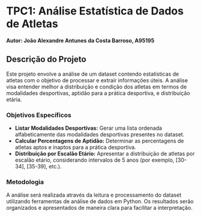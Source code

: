 # TPC1: Análise Estatística de Dados de Atletas
**Autor: João Alexandre Antunes da Costa Barroso, A95195**

## Descrição do Projeto
Este projeto envolve a análise de um dataset contendo estatísticas de atletas com o objetivo de processar e extrair informações úteis. A análise visa entender melhor a distribuição e condição dos atletas em termos de modalidades desportivas, aptidão para a prática desportiva, e distribuição etária.

### Objetivos Específicos
- **Listar Modalidades Desportivas:** Gerar uma lista ordenada alfabeticamente das modalidades desportivas presentes no dataset.
- **Calcular Percentagens de Aptidão:** Determinar as percentagens de atletas aptos e inaptos para a prática desportiva.
- **Distribuição por Escalão Etário:** Apresentar a distribuição de atletas por escalão etário, considerando intervalos de 5 anos (por exemplo, [30-34], [35-39], etc.).

### Metodologia
A análise será realizada através da leitura e processamento do dataset utilizando ferramentas de análise de dados em Python. Os resultados serão organizados e apresentados de maneira clara para facilitar a interpretação.



